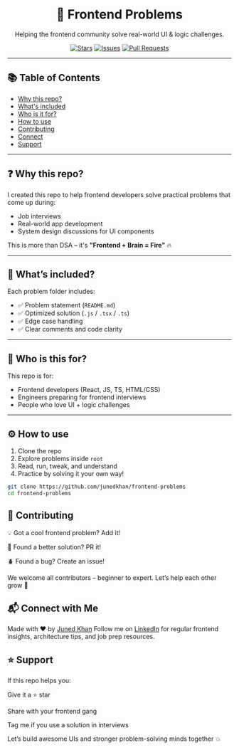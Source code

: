 <h1 align="center">🧠 Frontend Problems</h1>

<p align="center">
  Helping the frontend community solve real-world UI & logic challenges.
</p>

<p align="center">
  <a href="https://github.com/junedkhan/frontend-problems/stargazers"><img alt="Stars" src="https://img.shields.io/github/stars/junedkhan/frontend-problems?style=social" /></a>
  <a href="https://github.com/junedkhan/frontend-problems/issues"><img alt="Issues" src="https://img.shields.io/github/issues/junedkhan/frontend-problems" /></a>
  <a href="https://github.com/junedkhan/frontend-problems/pulls"><img alt="Pull Requests" src="https://img.shields.io/github/issues-pr/junedkhan/frontend-problems" /></a>
</p>

---

## 📚 Table of Contents

- [Why this repo?](#-why-this-repo)
- [What's included](#-whats-included)
- [Who is it for?](#-who-is-this-for)
- [How to use](#-how-to-use)
- [Contributing](#-contributing)
- [Connect](#-connect)
- [Support](#-support)

---

## ❓ Why this repo?

I created this repo to help frontend developers solve practical problems that come up during:
- Job interviews
- Real-world app development
- System design discussions for UI components

This is more than DSA – it's **"Frontend + Brain = Fire"** 🔥

---

## 🧰 What’s included?

Each problem folder includes:

- ✅ Problem statement (`README.md`)
- ✅ Optimized solution (`.js` / `.tsx` / `.ts`)
- ✅ Edge case handling
- ✅ Clear comments and code clarity



---

## 🎯 Who is this for?

This repo is for:
- Frontend developers (React, JS, TS, HTML/CSS)
- Engineers preparing for frontend interviews
- People who love UI + logic challenges

---

## ⚙️ How to use

1. Clone the repo
2. Explore problems inside `root`
3. Read, run, tweak, and understand
4. Practice by solving it your own way!

```bash
git clone https://github.com/junedkhan/frontend-problems
cd frontend-problems
```

## 🤝 Contributing
💡 Got a cool frontend problem? Add it!

💪 Found a better solution? PR it!

🪲 Found a bug? Create an issue!

We welcome all contributors – beginner to expert. Let’s help each other grow 🚀

## 📬 Connect with Me
Made with ❤️ by <a href="https://wwww.linkedin.com/in/ijunedkhan">Juned Khan</a>
Follow me on <a href="https://wwww.linkedin.com/in/ijunedkhan">LinkedIn</a> for regular frontend insights, architecture tips, and job prep resources.

## ⭐️ Support
If this repo helps you:

Give it a ⭐️ star

Share with your frontend gang

Tag me if you use a solution in interviews

Let’s build awesome UIs and stronger problem-solving minds together 💥




